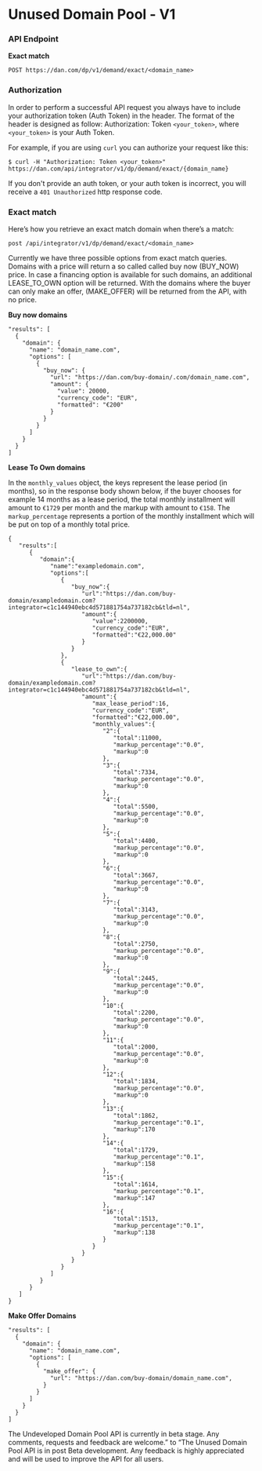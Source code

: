 # Unused Domain Pool - V1
### API Endpoint
**Exact match**

    POST https://dan.com/dp/v1/demand/exact/<domain_name>


### Authorization
In order to perform a successful API request you always have to include your authorization token (Auth Token) in the header. The format of the header is designed as follow: Authorization: Token ``<your_token>``, where ``<your_token>`` is your Auth Token.

For example, if you are using `curl` you can authorize your request like this:

    $ curl -H "Authorization: Token <your_token>" https://dan.com/api/integrator/v1/dp/demand/exact/{domain_name}

If you don't provide an auth token, or your auth token is incorrect, you will receive a `401 Unauthorized` http response code.

### Exact match
Here’s how you retrieve an exact match domain when there’s a match:

```
post /api/integrator/v1/dp/demand/exact/<domain_name>
```

Currently we have three possible options from exact match queries. Domains with a price will return a so called called buy now (BUY_NOW) price. In case a financing option is available for such domains, an additional LEASE_TO_OWN option will be returned. With the domains where the buyer can only make an offer, (MAKE_OFFER) will be returned from the API, with no price.

**Buy now domains**
```
"results": [
  {
    "domain": {
      "name": "domain_name.com",
      "options": [
        {
          "buy_now": {
            "url": "https://dan.com/buy-domain/.com/domain_name.com",
            "amount": {
              "value": 20000,
              "currency_code": "EUR",
              "formatted": "€200"
            }
          }
        }
      ]
    }
  }
]
```
**Lease To Own domains**

In the `monthly_values` object, the keys represent the lease period (in months), so in the response body shown below,
if the buyer chooses for example 14 months as a lease period, the total monthly installment will amount to `€1729` per month 
and the markup with amount to `€158`. The `markup_percentage` represents a portion of the monthly installment which
will be put on top of a monthly total price.

```
{
   "results":[
      {
         "domain":{
            "name":"exampledomain.com",
            "options":[
               {
                  "buy_now":{
                     "url":"https://dan.com/buy-domain/exampledomain.com?integrator=c1c144940ebc4d571881754a737182cb&tld=nl",
                     "amount":{
                        "value":2200000,
                        "currency_code":"EUR",
                        "formatted":"€22,000.00"
                     }
                  }
               },
               {
                  "lease_to_own":{
                     "url":"https://dan.com/buy-domain/exampledomain.com?integrator=c1c144940ebc4d571881754a737182cb&tld=nl",
                     "amount":{
                        "max_lease_period":16,
                        "currency_code":"EUR",
                        "formatted":"€22,000.00",
                        "monthly_values":{
                           "2":{
                              "total":11000,
                              "markup_percentage":"0.0",
                              "markup":0
                           },
                           "3":{
                              "total":7334,
                              "markup_percentage":"0.0",
                              "markup":0
                           },
                           "4":{
                              "total":5500,
                              "markup_percentage":"0.0",
                              "markup":0
                           },
                           "5":{
                              "total":4400,
                              "markup_percentage":"0.0",
                              "markup":0
                           },
                           "6":{
                              "total":3667,
                              "markup_percentage":"0.0",
                              "markup":0
                           },
                           "7":{
                              "total":3143,
                              "markup_percentage":"0.0",
                              "markup":0
                           },
                           "8":{
                              "total":2750,
                              "markup_percentage":"0.0",
                              "markup":0
                           },
                           "9":{
                              "total":2445,
                              "markup_percentage":"0.0",
                              "markup":0
                           },
                           "10":{
                              "total":2200,
                              "markup_percentage":"0.0",
                              "markup":0
                           },
                           "11":{
                              "total":2000,
                              "markup_percentage":"0.0",
                              "markup":0
                           },
                           "12":{
                              "total":1834,
                              "markup_percentage":"0.0",
                              "markup":0
                           },
                           "13":{
                              "total":1862,
                              "markup_percentage":"0.1",
                              "markup":170
                           },
                           "14":{
                              "total":1729,
                              "markup_percentage":"0.1",
                              "markup":158
                           },
                           "15":{
                              "total":1614,
                              "markup_percentage":"0.1",
                              "markup":147
                           },
                           "16":{
                              "total":1513,
                              "markup_percentage":"0.1",
                              "markup":138
                           }
                        }
                     }
                  }
               }
            ]
         }
      }
   ]
}
```
**Make Offer Domains**
```
"results": [
  {
    "domain": {
      "name": "domain_name.com",
      "options": [
        {
          "make_offer": {
            "url": "https://dan.com/buy-domain/domain_name.com",
          }
        }
      ]
    }
  }
]
```

The Undeveloped Domain Pool API is currently in beta stage. Any comments, requests and feedback are welcome.” to “The Unused Domain Pool API is in post Beta development. Any feedback is highly appreciated and will be used to improve the API for all users.
